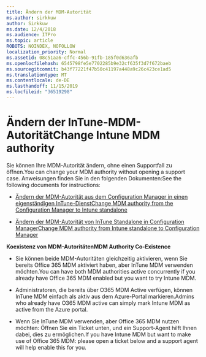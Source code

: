 ```yaml
---
title: Ändern der MDM-Autorität
ms.author: sirkkuw
author: Sirkkuw
ms.date: 12/4/2018
ms.audience: ITPro
ms.topic: article
ROBOTS: NOINDEX, NOFOLLOW
localization_priority: Normal
ms.assetid: 08c51aa6-cffc-456b-91fb-185f0d636afb
ms.openlocfilehash: 6545798fe5e7702285b9e32cf635f3d7f672baeb
ms.sourcegitcommit: b43f77221f47b50c41197a448a9c26c423ce1ad5
ms.translationtype: MT
ms.contentlocale: de-DE
ms.lasthandoff: 11/15/2019
ms.locfileid: "36519298"
---
```

# <a name="change-intune-mdm-authority"></a><span data-ttu-id="c80bb-102">Ändern der InTune-MDM-Autorität</span><span class="sxs-lookup"><span data-stu-id="c80bb-102">Change Intune MDM authority</span></span>

<span data-ttu-id="c80bb-103">Sie können Ihre MDM-Autorität ändern, ohne einen Supportfall zu öffnen.</span><span class="sxs-lookup"><span data-stu-id="c80bb-103">You can change your MDM authority without opening a support case.</span></span> <span data-ttu-id="c80bb-104">Anweisungen finden Sie in den folgenden Dokumenten:</span><span class="sxs-lookup"><span data-stu-id="c80bb-104">See the following documents for instructions:</span></span>
  
- [<span data-ttu-id="c80bb-105">Ändern der MDM-Autorität aus dem Configuration Manager in einen eigenständigen InTune-Dienst</span><span class="sxs-lookup"><span data-stu-id="c80bb-105">Change MDM authority from the Configuration Manager to Intune standalone</span></span>](https://docs.microsoft.com/sccm/mdm/deploy-use/migrate-change-mdm-authority)
    
- [<span data-ttu-id="c80bb-106">Ändern der MDM-Autorität von InTune Standalone in Configuration Manager</span><span class="sxs-lookup"><span data-stu-id="c80bb-106">Change MDM authority from Intune standalone to Configuration Manager</span></span>](https://docs.microsoft.com/sccm/mdm/deploy-use/change-mdm-authority)
    
 <span data-ttu-id="c80bb-107">**Koexistenz von MDM-Autoritäten**</span><span class="sxs-lookup"><span data-stu-id="c80bb-107">**MDM Authority Co-Existence**</span></span>
  
- <span data-ttu-id="c80bb-108">Sie können beide MDM-Autoritäten gleichzeitig aktivieren, wenn Sie bereits Office 365 MDM aktiviert haben, aber InTune MDM verwenden möchten.</span><span class="sxs-lookup"><span data-stu-id="c80bb-108">You can have both MDM authorities active concurrently if you already have Office 365 MDM enabled but you want to try Intune MDM.</span></span>
    
- <span data-ttu-id="c80bb-109">Administratoren, die bereits über O365 MDM Active verfügen, können InTune MDM einfach als aktiv aus dem Azure-Portal markieren.</span><span class="sxs-lookup"><span data-stu-id="c80bb-109">Admins who already have O365 MDM active can simply mark Intune MDM as active from the Azure portal.</span></span>
    
- <span data-ttu-id="c80bb-110">Wenn Sie InTune MDM verwenden, aber Office 365 MDM nutzen möchten: Öffnen Sie ein Ticket unten, und ein Support-Agent hilft Ihnen dabei, dies zu ermöglichen.</span><span class="sxs-lookup"><span data-stu-id="c80bb-110">If you have Intune MDM but want to make use of Office 365 MDM: please open a ticket below and a support agent will help enable this for you.</span></span>
    

